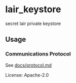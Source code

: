 # lair_keystore

secret lair private keystore

## Usage

### Communications  Protocol

See [docs/protocol.md](./docs/protocol.md)

License: Apache-2.0
